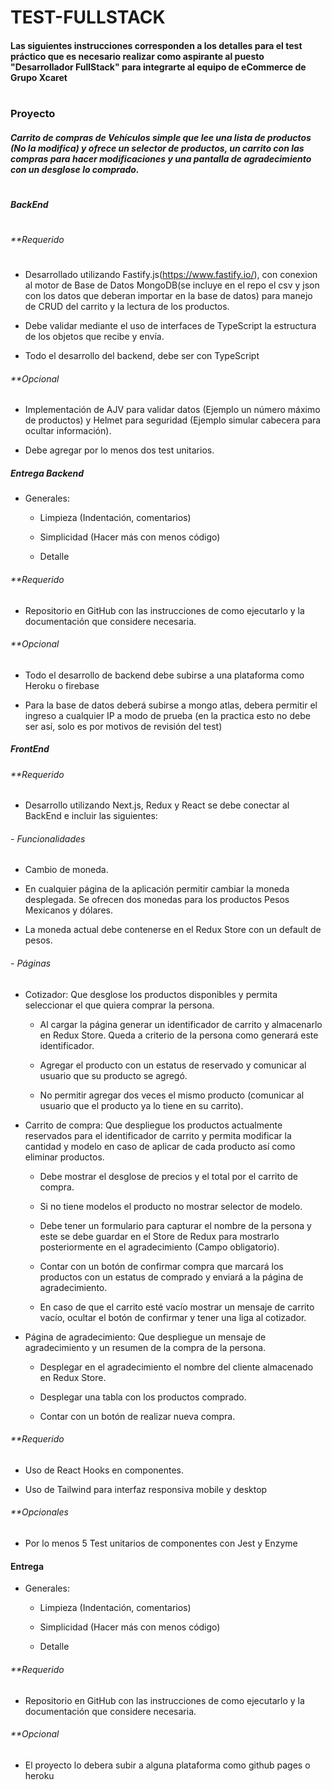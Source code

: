 # TEST-FULLSTACK
#### Las siguientes instrucciones corresponden a los detalles para el test práctico que es necesario realizar como aspirante al puesto "Desarrollador FullStack" para integrarte al equipo de eCommerce de Grupo Xcaret

#
### Proyecto
##### Carrito de compras de Vehículos simple que lee una lista de productos (No la modifica) y ofrece un selector de productos, un carrito con las compras para hacer modificaciones y una pantalla de agradecimiento con un desglose lo comprado. 

#
##### BackEnd 
#
###### ***Requerido*
#
- Desarrollado utilizando Fastify.js(https://www.fastify.io/), con conexion al motor de Base de Datos MongoDB(se incluye en el repo el csv y json con los datos que deberan importar en la base de datos) para manejo de CRUD del carrito y la lectura de los productos.  

 - Debe validar mediante el uso de interfaces de TypeScript la estructura de los objetos que recibe y envía. 
 
 - Todo el desarrollo del backend, debe ser con TypeScript

###### ***Opcional*

 - Implementación de AJV para validar datos (Ejemplo un número máximo de productos) y Helmet para seguridad (Ejemplo simular cabecera para ocultar información).

 - Debe agregar por lo menos dos test unitarios.

##### Entrega Backend

- Generales:  

    - Limpieza (Indentación, comentarios) 

    - Simplicidad (Hacer más con menos código) 

    - Detalle 

###### ***Requerido*

- Repositorio en GitHub con las instrucciones de como ejecutarlo y la documentación que considere necesaria. 

###### ***Opcional*

- Todo el desarrollo de backend debe subirse a una plataforma como Heroku o firebase 

- Para la base de datos deberá subirse a mongo atlas, debera permitir el ingreso a cualquier IP a modo de prueba (en la practica esto no debe ser así, solo es por motivos de revisión del test)


##### FrontEnd 

###### ***Requerido*

 - Desarrollo utilizando Next.js, Redux y React se debe conectar al BackEnd e incluir las siguientes:  

###### - Funcionalidades 

-   Cambio de moneda. 

-   En cualquier página de la aplicación permitir cambiar la moneda desplegada. Se ofrecen dos monedas para los productos Pesos Mexicanos y dólares. 

-   La moneda actual debe contenerse en el Redux Store con un default de pesos. 

###### - Páginas 

 - Cotizador: Que desglose los productos disponibles y permita seleccionar el que quiera comprar la persona. 

    - Al cargar la página generar un identificador de carrito y almacenarlo en Redux Store. Queda a criterio de la persona como generará este identificador. 

    - Agregar el producto con un estatus de reservado y comunicar al usuario que su producto se agregó. 

    - No permitir agregar dos veces el mismo producto (comunicar al usuario que el producto ya lo tiene en su carrito). 

- Carrito de compra: Que despliegue los productos actualmente reservados para el identificador de carrito y permita modificar la cantidad y modelo en caso de aplicar de cada producto así como eliminar productos. 

    - Debe mostrar el desglose de precios y el total por el carrito de compra. 

    - Si no tiene modelos el producto no mostrar selector de modelo. 

    - Debe tener un formulario para capturar el nombre de la persona y este se debe guardar en el Store de Redux para mostrarlo posteriormente en el agradecimiento (Campo obligatorio). 

    - Contar con un botón de confirmar compra que marcará los productos con un estatus de comprado y enviará a la página de agradecimiento. 

    - En caso de que el carrito esté vacío mostrar un mensaje de carrito vacío, ocultar el botón de confirmar y tener una liga al cotizador. 

- Página de agradecimiento: Que despliegue un mensaje de agradecimiento y un resumen de la compra de la persona. 

    - Desplegar en el agradecimiento el nombre del cliente almacenado en Redux Store. 

    - Desplegar una tabla con los productos comprado. 

    - Contar con un botón de realizar nueva compra. 

###### ***Requerido* 

- Uso de React Hooks en componentes. 

- Uso de Tailwind para interfaz responsiva mobile y desktop 


###### ***Opcionales*

- Por lo menos 5 Test unitarios de componentes con Jest y Enzyme 


#### Entrega 

- Generales:  

    - Limpieza (Indentación, comentarios) 

    - Simplicidad (Hacer más con menos código) 

    - Detalle 

###### ***Requerido*

- Repositorio en GitHub con las instrucciones de como ejecutarlo y la documentación que considere necesaria. 

###### ***Opcional*
- El proyecto lo debera subir a alguna plataforma como github pages o heroku
